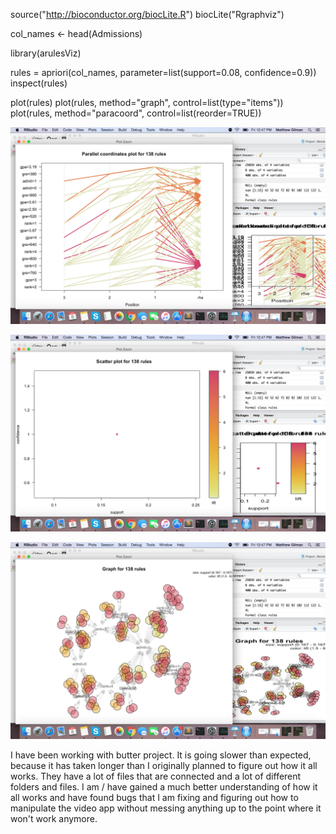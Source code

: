 source("http://bioconductor.org/biocLite.R")
biocLite("Rgraphviz")

col_names <- head(Admissions)


library(arulesViz)

rules = apriori(col_names, parameter=list(support=0.08, confidence=0.9))
inspect(rules)

plot(rules)
plot(rules, method="graph", control=list(type="items"))
plot(rules, method="paracoord", control=list(reorder=TRUE))

![pic1](pic1.png)

![pic2](pic3.png)

![pic3](pic2.png)




I have been working with butter project. It is going slower than expected, because it has taken longer than I originally planned to figure out how it all works. They have a lot of files that are connected and a lot of different folders and files. I am / have gained a much better understanding of how it all works and have found bugs that I am fixing and figuring out how to manipulate the video app without messing anything up to the point where it won't work anymore. 
